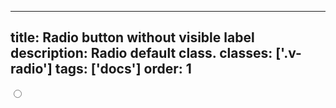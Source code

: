 <!--
 *              © 2025 Visa
 *
 * Licensed under the Apache License, Version 2.0 (the "License");
 * you may not use this file except in compliance with the License.
 * You may obtain a copy of the License at
 *
 *         http://www.apache.org/licenses/LICENSE-2.0
 *
 * Unless required by applicable law or agreed to in writing, software
 * distributed under the License is distributed on an "AS IS" BASIS,
 * WITHOUT WARRANTIES OR CONDITIONS OF ANY KIND, either express or implied.
 * See the License for the specific language governing permissions and
 * limitations under the License.
 *
 -->
---
title: Radio button without visible label 
description: Radio default class. 
classes: ['.v-radio']
tags: ['docs']
order: 1
---

<input aria-label="Standalone radio button" class="v-radio" id="radio-standalone" name="radio-test-2" type="radio"/>
